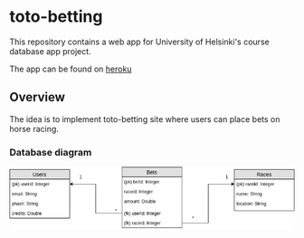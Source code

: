 # toto-betting
This repository contains a web app for University of Helsinki's course database app project.

The app can be found on [heroku](https://toto-betting.herokuapp.com/)

## Overview
The idea is to implement toto-betting site where users can place 
bets on horse racing.


### Database diagram

![](documentation/Totogram.png)
